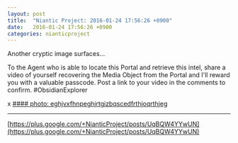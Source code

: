 ```yaml
---
layout: post
title:  "Niantic Project: 2016-01-24 17:56:26 +0900"
date:   2016-01-24 17:56:26 +0900
categories: nianticproject
---
```

Another cryptic image surfaces...

To the Agent who is able to locate this Portal and retrieve this intel, share a video of yourself recovering the Media Object from the Portal and I'll reward you with a valuable passcode. Post a link to your video in the comments to confirm. ‪#‎ObsidianExplorer‬

x
[#### photo: eghjvxfhnpeghjrtgizbqscedfrthjoqrthjeg](https://lh3.googleusercontent.com/-UlGTKn14L74/VqSRoivL9VI/AAAAAAAAie4/tZhl3ZUegko/w800-h540/Spoils.jpg "")
- - -
[https://plus.google.com/+NianticProject/posts/UqBQW4YYwUN](https://plus.google.com/+NianticProject/posts/UqBQW4YYwUN)
